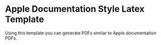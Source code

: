 Apple Documentation Style Latex Template
===============================

Using this template you can generate PDFs similar to Apple documentation PDFs.
